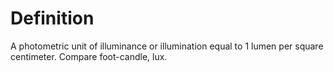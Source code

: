 # Definition

A photometric unit of illuminance or illumination equal to 1 lumen per
square centimeter. Compare foot-candle, lux.
